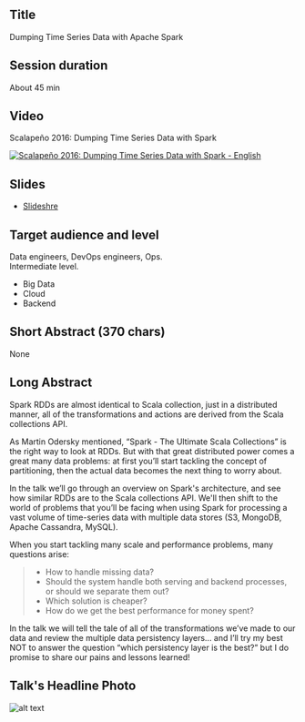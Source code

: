 ## Title

Dumping Time Series Data with Apache Spark

## Session duration

About 45 min

## Video

Scalapeño 2016: Dumping Time Series Data with Spark 

[![Scalapeño 2016: Dumping Time Series Data with Spark  - English](http://img.youtube.com/vi/QuvYj-B3Wec/0.jpg)](http://www.youtube.com/watch?v=QuvYj-B3Wec)

## Slides

- [Slideshre](https://www.slideshare.net/demibenari/scala-like-distributed-collections-dumping-timeseries-data-with-apache-spark) 

## Target audience and level

Data engineers, DevOps engineers, Ops.  
Intermediate level.

- Big Data
- Cloud
- Backend 

## Short Abstract (370 chars)

None

## Long Abstract

Spark RDDs are almost identical to Scala collection, just in a distributed manner, all of the transformations and actions are derived from the Scala collections API.
 
As Martin Odersky mentioned, “Spark - The Ultimate Scala Collections” is the right way to look at RDDs. But with that great distributed power comes a great many data problems: at first you’ll start tackling the concept of partitioning, then the actual data becomes the next thing to worry about.
 
In the talk we’ll go through an overview on Spark's architecture, and see how similar RDDs are to the Scala collections API. We'll then shift to the world of problems that you’ll be facing when using Spark for processing a vast volume of time-series data with multiple data stores (S3, MongoDB, Apache Cassandra, MySQL).
 
When you start tackling many scale and performance problems, many questions arise:
> - How to handle missing data?
> - Should the system handle both serving and backend processes,     or should we separate them out? 
> - Which solution is cheaper? 
> - How do we get the best performance for money spent?
 
In the talk we will tell the tale of all of the transformations we’ve made to our data and review the multiple data persistency layers... and I’ll try my best NOT to answer the question “which persistency layer is the best?” but I do promise to share our pains and lessons learned!

## Talk's Headline Photo

![alt text]( "None")
